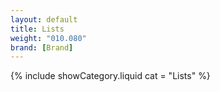 ```yaml
---
layout: default
title: Lists
weight: "010.080"
brand: [Brand]
---
```


{% include showCategory.liquid  cat = "Lists" %}